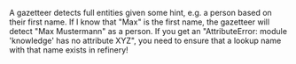 A gazetteer detects full entities given some hint, e.g. a person based on their first name. If I know that "Max" is the first name, the gazetteer will detect "Max Mustermann" as a person. If you get an "AttributeError: module 'knowledge' has no attribute XYZ", you need to ensure that a lookup name with that name exists in refinery!